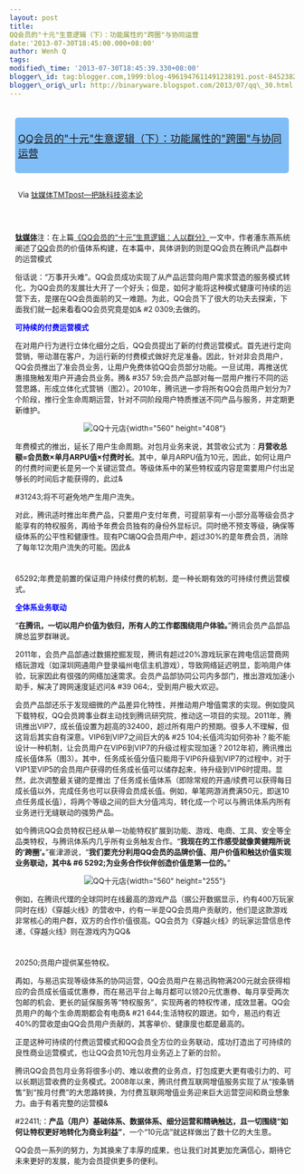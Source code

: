 ```yaml
--- 
layout: post 
title:
QQ会员的"十元"生意逻辑（下）：功能属性的"跨圈"与协同运营 
date:'2013-07-30T18:45:00.000+08:00' 
author: Wenh Q
tags:
modified\_time: '2013-07-30T18:45:39.330+08:00' 
blogger\_id: tag:blogger.com,1999:blog-4961947611491238191.post-8452382199484296040
blogger\_orig\_url: http://binaryware.blogspot.com/2013/07/qq\_30.html
---
```

<div style="font-size: 13px; padding: 5px;">

</div>

<div
style="background: #81BEF7; border-radius: 5px; font-size: 18px; margin: 10px; padding: 5px;">

[QQ会员的"十元"生意逻辑（下）：功能属性的"跨圈"与协同运营](http://www.tmtpost.com/52587.html)

</div>

<div style="margin: 10px; padding: 5px;">

<div style="font-size: 13px;">

Via [钛媒体TMTpost—把脉科技资本论](http://www.tmtpost.com/)

</div>

</div>

<div style="font-size: 13px; padding: 15px 0 10px 10px;">

<span
style="color: blue;">**[钛媒体](http://www.tmtpost.com/ "钛媒体")**</span>注：在上篇[《QQ会员的“十元”生意逻辑：人以群分》](http://www.tmtpost.com/52116.html)一文中，作者潘东燕系统阐述了[QQ](http://www.tmtpost.com/tag/qq "查看 QQ 中的全部文章")会员的价值体系构建，在本篇中，具体讲到的则是QQ会员在腾讯产品群中的运营模式



俗话说：“万事开头难”。QQ会员成功实现了从产品运营向用户需求营造的服务模式转化，为QQ会员的发展壮大开了一个好头；但是，如何才能将这种模式健康可持续的运营下去，是摆在QQ会员面前的又一难题。为此，QQ会员下了很大的功夫去探索，下面我们就一起来看看QQ会员究竟是如&
#2
0309;去做的。



<span style="color: blue;">**可持续的付费运营模式**</span>

在对用户行为进行立体化细分之后，QQ会员提出了新的付费运营模式。首先进行定向营销，带动潜在客户，为运行新的付费模式做好充足准备。因此，针对非会员用户，QQ会员推出了准会员业务，让用户免费体验QQ会员部分功能。一旦试用，再推送优惠措施触发用户开通会员业务。腾&
#357
59;会员产品部对每一层用户推行不同的运营思路，形成立体化式营销（图2）。2010年，腾讯进一步将所有QQ会员用户划分为7个阶段，推行全生命周期运营，针对不同阶段用户特质推送不同产品与服务，并定期更新维护。

<div align="center">

![QQ十元店](http://www.tmtpost.com/wp-content/uploads/2013/07/137516645290-560x408.jpg "QQ十元店"){width="560"
height="408"}

</div>

年费模式的推出，延长了用户生命周期。对包月业务来说，其营收公式为：**月营收总额=会员数×单月ARPU值×付费时长**。其中，单月ARPU值为10元，因此，如何让用户的付费时间更长是另一个关键运营点。等级体系中的某些特权或内容是需要用户付出足够长的时间后才能获得的，此过&

#31243;将不可避免地产生用户流失。

对此，腾讯适时推出年费产品，只要用户支付年费，可提前享有一小部分高等级会员才能享有的特权服务，再给予年费会员独有的身份外显标识。同时绝不预支等级，确保等级体系的公平性和健康性。现有PC端QQ会员用户中，超过30%的是年费会员，消除了每年12次用户流失的可能。因此&
#
65292;年费是前置的保证用户持续付费的机制，是一种长期有效的可持续付费运营模式。



<span style="color: blue;">**全体系业务联动**</span>

“**在腾讯，一切以用户价值为依归，所有人的工作都围绕用户体验。**”腾讯会员产品部品牌总监罗群琳说。

2011年，会员产品部通过数据挖掘发现，腾讯有超过20%游戏玩家在跨电信运营商网络玩游戏（如深圳网通用户登录福州电信主机游戏），导致网络延迟明显，影响用户体验，玩家因此有很强的网络加速需求。会员产品部协同公司内多部门，推出游戏加速小助手，解决了跨网速度延迟问&
#39
064;，受到用户极大欢迎。

会员产品部还乐于发现细微的产品差异化特性，并推动用户增值需求的实现。例如旋风下载特权，QQ会员跨事业群主动找到腾讯研究院，推动这一项目的实现。2011年，腾讯推出VIP7，成长值设置为超高的32400，超过所有用户的预期。很多人不理解，但这背后其实自有深意。VIP6到VIP7之间巨大的&
#25
104;长值鸿沟如何弥补？能不能设计一种机制，让会员用户在VIP6到VIP7的升级过程实现加速？2012年初，腾讯推出成长值体系（图3）。其中，任务成长值分值只能用于VIP6升级到VIP7的过程中，对于VIP1至VIP5的会员用户获得的任务成长值可以储存起来，待升级到VIP6时提用。显然，此次调整最关键的是推出
了任务成长值体系（即除常规的开通/续费可以获得每日成长值以外，完成任务也可以获得会员成长值。例如，单笔网游消费满50元，即送10点任务成长值），将两个等级之间的巨大分值鸿沟，转化成一个可以与腾讯体系内所有业务进行无缝联动的强势产品。

如今腾讯QQ会员特权已经从单一功能特权扩展到功能、游戏、电商、工具、安全等全品类特权，与腾讯体系内几乎所有业务触发合作。“**我现在的工作感受就像黄健翔所说的‘跨圈’。**”崔津源说，“**我们要充分利用QQ会员的品牌价值、用户价值和触达价值实现业务联动，其中&
#6
5292;为业务合作伙伴创造价值是第一位的。**”

<div align="center">

![QQ十元店](http://www.tmtpost.com/wp-content/uploads/2013/07/137516652283-560x255.jpg "QQ十元店"){width="560"
height="255"}

</div>

例如，在腾讯代理的全球同时在线最高的游戏产品（据公开数据显示，约有400万玩家同时在线）《穿越火线》的营收中，约有一半是QQ会员用户贡献的，他们是这款游戏非常核心的用户群，双方的合作价值很高。QQ会员为《穿越火线》的玩家运营信息传递，《穿越火线》则在游戏内为QQ&
#
20250;员用户提供某些特权。

再如，与易迅实现等级体系的协同运营，QQ会员用户在易迅购物满200元就会获得相应的会员成长值或优惠券，而在易迅平台上每月都可以领20元优惠券、每月享受两次包邮的机会、更长的延保服务等“特权服务”，实现两者的特权传递，成效显著。QQ会员用户的每个生命周期都会有电商&
#21
644;生活特权的跟进。如今，易迅约有近40%的营收是由QQ会员用户贡献的，其客单价、健康度也都是最高的。

正是这种可持续的付费运营模式和QQ会员全方位的业务联动，成功打造出了可持续的良性商业运营模式，也让QQ会员10元包月业务迈上了新的台阶。



腾讯QQ会员包月业务将很多小的、难以收费的业务点，打包成更大更有吸引力的、可以长期运营收费的业务模式。2008年以来，腾讯付费互联网增值服务实现了从“按条销售”到“按月付费”的大思路转换，为付费互联网增值业务迎来巨大运营空间和商业想象力。由于有着完整的运营模&

#22411;：**产品（用户）基础体系、数据体系、细分运营和精确触达，且一切围绕“如何让特权更好地转化为商业利益”**，一个“10元店”就这样做出了数十亿的大生意。

QQ会员一系列的努力，为其换来了丰厚的成果，也让我们对其更加充满信心，期待它未来更好的发展，能为会员提供更多的便利。

</div>
